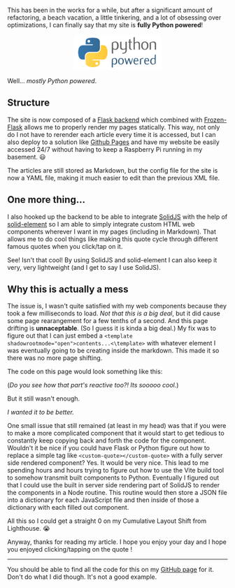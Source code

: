This has been in the works for a while, but after a significant amount of refactoring, a beach vacation, a little tinkering, and a lot of obsessing over optimizations, I can finally say that my site is **fully Python powered**! 

<p align="center">
  <img src="../static/images/python-powered.png" width="200px" height = "80px" alt="a picture of the python powered logo"/>
</p>

Well... *mostly Python powered*.

## Structure

The site is now composed of a [Flask backend](https://palletsprojects.com/p/flask/) which combined with [Frozen-Flask](https://frozen-flask.readthedocs.io/en/latest/) allows me to properly render my pages statically. This way, not only do I not have to rerender each article every time it is accessed, but I can also deploy to a solution like [Github Pages](https://pages.github.com/) and have my website be easily accessed 24/7 without having to keep a Raspberry Pi running in my basement. 😃

The articles are still stored as Markdown, but the config file for the site is now a YAML file, making it much easier to edit than the previous XML file.

## One more thing...

I also hooked up the backend to be able to integrate [SolidJS](https://docs.solidjs.com/) with the help of [solid-element](https://github.com/solidjs/solid/tree/main/packages/solid-element) so I am able to simply integrate custom HTML web components wherever I want in my pages (including in Markdown). That allows me to do cool things like making this quote cycle through different famous quotes when you click/tap on it.

> <custom-quote></custom-quote>

See! Isn't that cool! By using SolidJS and solid-element I can also keep it very, very lightweight (and I get to say I use SolidJS).

## Why this is actually a mess

The issue is, I wasn't quite satisfied with my web components because they took a few milliseconds to load. *Not that this is a big deal*, but it did cause some page rearangement for a few tenths of a second. And this page drifting is **unnaceptable**. (So I guess it is kinda a big deal.) My fix was to figure out that I can just embed a `<template shadowrootmode="open">contents...<\template>` with whatever element I was eventually going to be creating inside the markdown. This made it so there was no more page shifting. 

The code on this page would look something like this:

<code-quote></code-quote>

(*Do you see how that part's reactive too?! Its sooooo cool.*)

But it still wasn't enough.

_I wanted it to be better._

One small issue that still remained (at least in my head) was that if you were to make a more complicated component that it would start to get tedious to constantly keep copying back and forth the code for the component. Wouldn't it be nice if you could have Flask or Python figure out how to replace a simple tag like `<custom-quote></custom-quote>` with a fully server side rendered component? Yes. It would be very nice. This lead to me spending hours and hours trying to figure out how to use the Vite build tool to somehow transmit built components to Python. Eventually I figured out that I could use the built in server side rendering part of SolidJS to render the components in a Node routine. This routine would then store a JSON file into a dictionary for each JavaScript file and then inside of those a dictionary with each filled out component.

All this so I could get a straight 0 on my Cumulative Layout Shift from Lighthouse. 😭

Anyway, thanks for reading my article. I hope you enjoy your day and I hope you enjoyed clicking/tapping on the quote <count-quote></count-quote>!

---
You should be able to find all the code for this on my [GitHub page](https://github.com/mmilunicmobile/homepage_py) for it. Don't do what I did though. It's not a good example.